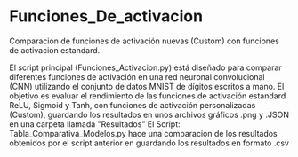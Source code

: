 # Funciones_De_activacion
Comparación de funciones de activación nuevas (Custom) con funciones de activacion estandard.

 El script principal (Funciones_Activacion.py) está diseñado para comparar diferentes funciones de activación en una red
 neuronal convolucional (CNN) utilizando el conjunto de datos MNIST de dígitos escritos a
 mano. El objetivo es evaluar el rendimiento de las funciones de activación estandard ReLU, Sigmoid y Tanh, con funciones de
 activación personalizadas (Custom), guardando los resultados en unos archivos gráficos .png y .JSON en una
 carpeta llamada "Resultados"
 El Script: Tabla_Comparativa_Modelos.py hace una comparacion de los resultados obtenidos por el script anterior
 en guardando los resultados en formato .csv
